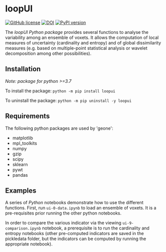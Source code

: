 # loopUI
[![GitHub license](https://img.shields.io/github/license/Naereen/StrapDown.js.svg)](https://github.com/Loop3D/uncertaintyIndicators/blob/master/LICENSE)
[![DOI](https://zenodo.org/badge/377036385.svg)](https://zenodo.org/badge/latestdoi/377036385)
[![PyPI version](https://badge.fury.io/py/loopui.svg)](https://badge.fury.io/py/loopui)

The *loopUI Python package* provides several functions to analyse the variability among an ensemble of voxets. It allows the computation of local measures of uncertainty (cardinality and entropy) and of global dissimilarity measures (e.g. based on multiple-point statistical analysis or wavelet decomposition among other possibilities).


## Installation
*Note: package for python >=3.7*

To install the package: `python -m pip install loopui`

To uninstall the package: `python -m pip uninstall -y loopui`


## Requirements
The following python packages are used by 'geone':
   - matplotlib
   - mpl_toolkits
   - numpy
   - gzip
   - scipy
   - sklearn
   - pywt
   - pandas


## Examples
A series of *Python* notebooks demonstrate how to use the different functions. 
First, run `ui-0-data.ipynb` to load an ensemble of voxets. It is a pre-requisites prior running the other python notebooks. 

In order to compare the various indicator via the viewing `ui-9-comparison.ipynb` notebook, a prerequisite is to run the cardinality and entropy notebooks (other pre-computed indicators are saved in the pickledata folder, but the indicators can be computed by running the appropriate notebook).
